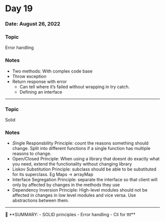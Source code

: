 # Day 19

### Date: August 26, 2022

### Topic

Error handling

### Notes

- Two methods: With complex code base
- Throw exception
- Return response with error
    - Can tell where it’s failed without wrapping in try catch.
    - Defining an interface

---

### Topic

Solid

### Notes

- *S*ingle Responsbility Principle: count the reasons something should change. Split into different functions if a single function has multiple reasons to change.
- Open/Closed Principle: When using a library that doesnt do exactly what you need, extend the functionality without changing library
- Liskov Substitution Principle: subclass should be able to be substituted for its superclass. Eg Maps → arrayMap
- Interface Segregation Principle: separate the interface so that client will only by affected by changes in the methods they use
- Dependency Inversion Principle: High-level modules should not be affected in changes in low level modules and vice versa. Use abstractions between them.

---

<aside>
📌 **SUMMARY:
- SOLID principles
- Error handling 
- Cli for ttt**

</aside>